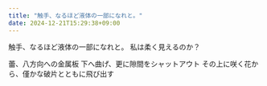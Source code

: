 ```yaml
---
title: "触手、なるほど液体の一部になれと。"
date: 2024-12-21T15:29:38+09:00
---
```

触手、なるほど液体の一部になれと。
私は柔く見えるのか？

蕾、八方向への金属板
下へ曲げ、更に隙間をシャットアウト
その上に咲く花から、僅かな破片とともに飛び出す
